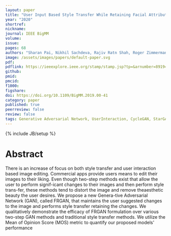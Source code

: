 ```yaml
---
layout: paper
title: "User Input Based Style Transfer While Retaining Facial Attributes"
year: "2020"
shortref: 
nickname: 
journal: IEEE BigMM
volume: 
issue: 
pages: 68
authors: "Sharan Pai, Nikhil Sachdeva, Rajiv Ratn Shah, Roger Zimmermann"
image: /assets/images/papers/default-paper.svg
pdf: 
pdflink: https://ieeexplore.ieee.org/stamp/stamp.jsp?tp=&arnumber=8919453
github: 
pmid: 
pmcid: 
f1000: 
figshare: 
doi: https://doi.org/10.1109/BigMM.2019.00-41
category: paper
published: true
peerreview: false
review: false
tags: Generative Adversarial Network, UserInteraction, CycleGAN, StarGAN
---
```


{% include JB/setup %}

# Abstract

There is an increase of focus on both style transfer and user interaction based image editing. Commercial apps provide users means to edit their images to their liking. Even though two-step methods exist that allow the user to perform signif-icant changes to their images and then perform style trans-fer, these methods tend to distort the image and remove theaesthetic beauty the user desires. We propose a new Genera-tive Adversarial Network (GAN), called FRGAN, that maintains the user suggested changes to the image and performs style transfer retaining the changes. We qualitatively demonstrate the efficacy of FRGAN formulation over various two-step GAN methods and traditional style transfer methods. We utilize the Mean of Opinion Score (MOS) metric to quantify our proposed models' performance